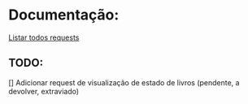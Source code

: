 # Documentação:

[Listar todos requests](https://n3rdy.gitbook.io/sistema-gerenciamento-da-biblioteca-api-tcc/)

## TODO:

[] Adicionar request de visualização de estado de livros (pendente, a devolver, extraviado)
